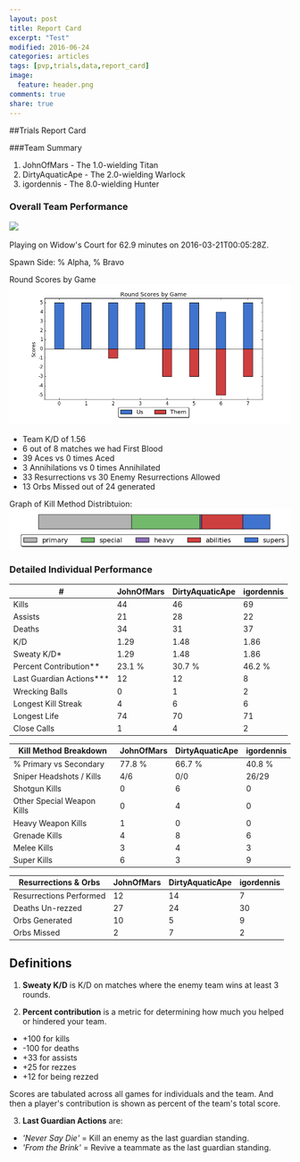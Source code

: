 ```yaml
---
layout: post
title: Report Card
excerpt: "Test"
modified: 2016-06-24
categories: articles
tags: [pvp,trials,data,report_card]
image:
  feature: header.png
comments: true
share: true
---
```


##Trials Report Card

###Team Summary

1. JohnOfMars - The 1.0-wielding Titan
2. DirtyAquaticApe - The 2.0-wielding Warlock
3. igordennis - The 8.0-wielding Hunter


### Overall Team Performance

![](https://www.bungie.net/img/theme/destiny/bgs/pgcrs/widows_court.jpg)

Playing on Widow's Court for 62.9 minutes on 2016-03-21T00:05:28Z.

Spawn Side: % Alpha, % Bravo

Round Scores by Game
![](round_scores.png)

- Team K/D of 1.56
- 6 out of 8 matches we had First Blood	
- 39 Aces vs 0 times Aced
- 3 Annihilations vs 0 times Annihilated
- 33 Resurrections vs 30 Enemy Resurrections Allowed
- 13 Orbs Missed out of 24 generated

Graph of Kill Method Distribtuion:
![](weapon_method.png)



### Detailed Individual Performance

| #                      	| JohnOfMars 	| DirtyAquaticApe 	| igordennis 	|
|------------------------	|-----------	|-----------	|-----------	|
| Kills                  	| 44     	| 46     	| 69     	|
| Assists                	| 21     	| 28     	| 22     	|
| Deaths                 	| 34     	| 31     	| 37     	|
| K/D                    	| 1.29    	| 1.48    	| 1.86    	|
| Sweaty K/D*             	| 1.29   	| 1.48   	| 1.86    	|
| Percent Contribution**  	| 23.1 %  	| 30.7 %    	| 46.2 %    	|
| Last Guardian Actions***   | 12   	| 12   	| 8   	|
| Wrecking Balls         	| 0    	| 1    	| 2    	|
| Longest Kill Streak    	| 4   	| 6   	| 6   	|
| Longest Life           	| 74    	| 70    	| 71    	|
| Close Calls            	| 1    	| 4    	| 2    	|



| Kill Method Breakdown        	| JohnOfMars      	| DirtyAquaticApe      	| igordennis      	|
|----------------------------	|----------------	|----------------	|----------------	|
| % Primary vs Secondary     	| 77.8 %      	| 66.7 %      	| 40.8 %      	|
| Sniper Headshots / Kills   	| 4/6 	| 0/0 	| 26/29 	|
| Shotgun Kills              	| 0         	| 6         	| 0         	|
| Other Special Weapon Kills 	| 0         	| 4         	| 0         	|
| Heavy Weapon Kills         	| 1         	| 0         	| 0         	|
| Grenade Kills              	| 4          	| 8          	| 6          	|
| Melee Kills                	| 3          	| 4          	| 3          	|
| Super Kills                	| 6          	| 3          	| 9          	|

| Resurrections & Orbs      	| JohnOfMars      	| DirtyAquaticApe      	| igordennis      	|
|----------------------------	|----------------	|----------------	|----------------	|
| Resurrections Performed    	| 12        	| 14        	| 7        	|
| Deaths Un-rezzed           	| 27       	| 24       	| 30       	|
| Orbs Generated             	| 10       	| 5       	| 9       	|
| Orbs Missed                	| 2      	| 7      	| 2      	|


## Definitions

1) **Sweaty K/D** is K/D on matches where the enemy team wins at least 3 rounds.

2) **Percent contribution** is a metric for determining how much you helped or hindered your team.

- +100 for kills
- -100 for deaths
- +33 for assists
- +25 for rezzes
- +12 for being rezzed

Scores are tabulated across all games for individuals and the team. And then a player's contribution is shown as percent of the team's total score.

3) **Last Guardian Actions** are:

- *'Never Say Die'* = Kill an enemy as the last guardian standing.
- *'From the Brink'* = Revive a teammate as the last guardian standing.

